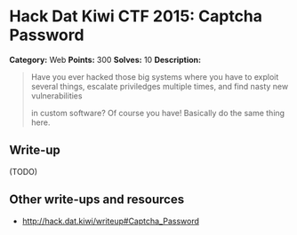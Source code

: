 # Hack Dat Kiwi CTF 2015: Captcha Password

**Category:** Web
**Points:** 300
**Solves:** 10
**Description:**

> Have you ever hacked those big systems where you have to exploit several things, escalate priviledges multiple times, and find nasty new vulnerabilities
> 
> in custom software? Of course you have! Basically do the same thing here.


## Write-up

(TODO)

## Other write-ups and resources

* <http://hack.dat.kiwi/writeup#Captcha_Password>
